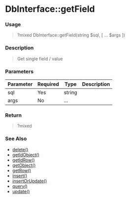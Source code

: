 
# DbInterface::getField 

### Usage

> ?mixed DbInterface::getField(string $sql, [ ... $args ])

### Description

> Get single field / value

### Parameters

Parameter | Required | Type | Description
------------- |------------- |------------- |------------- 
sql | Yes | string |
args | No | ... |

### Return
> ?mixed 
### See Also

* [delete()](delete.md)
* [getIdObject()](getidobject.md)
* [getIdRow()](getidrow.md)
* [getObject()](getobject.md)
* [getRow()](getrow.md)
* [insert()](insert.md)
* [insertOrUpdate()](insertorupdate.md)
* [query()](query.md)
* [update()](update.md)


